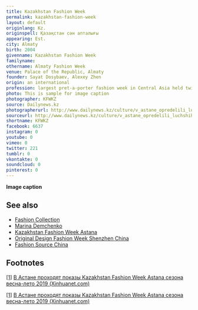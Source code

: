 ```yaml
---
title: Kazakhstan Fashion Week
permalink: kazakhstan-fashion-week
layout: default
originlang: Kz.
originspell: Қазақстан сән апталығы
appearing: Est.
city: Almaty
birth: 2004
givenname: Kazakhstan Fashion Week
familyname:
othername: Almaty Fashion Week
venue: Palace of the Republic, Almaty
founder: Sayat Dosybaev, Alexey Zhen
origin: an international
profession: largest pret-a-porter fashion week in Central Asia held twice in capital Astana
photo: This is sample for image caption
photographer: KFWKZ
source: Dailynews.kz
photographerurl: http://www.dailynews.kz/culture/v_astane_opredelili_luchshih_molodyh_dizajnerov_mody
sourceurl: http://www.dailynews.kz/culture/v_astane_opredelili_luchshih_molodyh_dizajnerov_mody
shortname: KFWKZ
facebook: 6637
instagram: 0
youtube: 0
vimeo: 0
twitter: 221
tumblr: 0
vkontakte: 0
soundcloud: 0
pinterest: 0
---
```


**Image caption**


## See also

+ [Fashion Collection](fashion-collection)
+ [Marina Demchenko](demchenko-marina)
+ [Kazakhstan Fashion Week Astana](kazakhstan-fashion-week-astana)
+ [Original Design Fashion Week Shenzhen China](original-design-fashion-week-shenzhen-china)
+ [Fashion Source China](fashion-source-china)



## Footnotes

[[1]](#a1) <span id="f1"></span> [В Астане проходят показы Kazakhstan Fashion Week Astana сезона весна-лето 2019 (Xinhuanet.com)](http://russian.people.com.cn/n3/2018/1123/c31519-9521341.html)

[[1]](#a1) <span id="f1"></span> [В Астане проходят показы Kazakhstan Fashion Week Astana сезона весна-лето 2019 (Xinhuanet.com)](http://russian.people.com.cn/n3/2018/1123/c31519-9521341.html)
